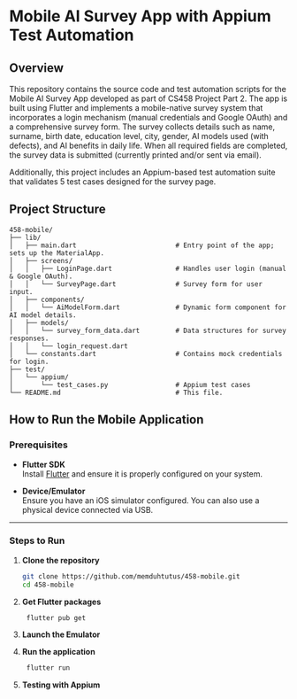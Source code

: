 # Mobile AI Survey App with Appium Test Automation

## Overview

This repository contains the source code and test automation scripts for the Mobile AI Survey App developed as part of CS458 Project Part 2. The app is built using Flutter and implements a mobile-native survey system that incorporates a login mechanism (manual credentials and Google OAuth) and a comprehensive survey form. The survey collects details such as name, surname, birth date, education level, city, gender, AI models used (with defects), and AI benefits in daily life. When all required fields are completed, the survey data is submitted (currently printed and/or sent via email).

Additionally, this project includes an Appium-based test automation suite that validates 5 test cases designed for the survey page.

## Project Structure

```plaintext
458-mobile/
├── lib/
│   ├── main.dart                         # Entry point of the app; sets up the MaterialApp.
│   ├── screens/
│   │   ├── LoginPage.dart                # Handles user login (manual & Google OAuth).
│   │   └── SurveyPage.dart               # Survey form for user input.
│   ├── components/
│   │   └── AiModelForm.dart              # Dynamic form component for AI model details.
│   ├── models/
│   │   └── survey_form_data.dart         # Data structures for survey responses.
│   │   └── login_request.dart
│   └── constants.dart                    # Contains mock credentials for login.
├── test/
│   └── appium/
│       └── test_cases.py                 # Appium test cases
└── README.md                             # This file.

```

## How to Run the Mobile Application

### Prerequisites

- **Flutter SDK**  
  Install [Flutter](https://flutter.dev/docs/get-started/install) and ensure it is properly configured on your system.

- **Device/Emulator**  
  Ensure you have an iOS simulator configured. You can also use a physical device connected via USB.

---

### Steps to Run

1. **Clone the repository**

   ```bash
   git clone https://github.com/memduhtutus/458-mobile.git
   cd 458-mobile
   ```

2. **Get Flutter packages**
   ```bash
    flutter pub get
   ```
3. **Launch the Emulator**
4. **Run the application**

   ```bash
    flutter run
   ```

5. **Testing with Appium**
